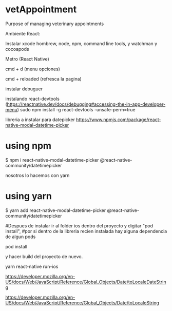 # vetAppointment
Purpose of managing veterinary appointments

Ambiente React:

Instalar xcode
hombrew, node, npm, command line tools, y watchman y cocoapods

Metro (React Native)

cmd + d (menu opciones)

cmd + reloaded (refresca la pagina)

instalar debuguer

instalando react-devtools (https://reactnative.dev/docs/debugging#accessing-the-in-app-developer-menu)
sudo npm install -g react-devtools -unsafe-perm=true

libreria a instalar para datepicker
https://www.npmjs.com/package/react-native-modal-datetime-picker

# using npm
$ npm i react-native-modal-datetime-picker @react-native-community/datetimepicker

nosotros lo hacemos con yarn 

# using yarn
$ yarn add react-native-modal-datetime-picker @react-native-community/datetimepicker


#Despues de instalar ir al folder ios dentro del proyecto y digitar "pod install", 
#por si dentro de la libreria recien instalada hay alguna dependencia de algun pods

pod install

y hacer build del proyecto de nuevo.

yarn react-native run-ios 


https://developer.mozilla.org/en-US/docs/Web/JavaScript/Reference/Global_Objects/Date/toLocaleDateString

https://developer.mozilla.org/en-US/docs/Web/JavaScript/Reference/Global_Objects/Date/toLocaleString



